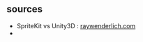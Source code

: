 ## sources

- SpriteKit vs Unity3D : [raywenderlich.com](https://www.raywenderlich.com/145318/spritekit-swift-3-tutorial-beginners)
- 
